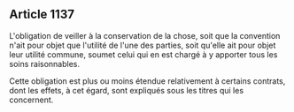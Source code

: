 Article 1137
----
L'obligation de veiller à la conservation de la chose, soit que la convention
n'ait pour objet que l'utilité de l'une des parties, soit qu'elle ait pour objet
leur utilité commune, soumet celui qui en est chargé à y apporter tous les soins
raisonnables.

Cette obligation est plus ou moins étendue relativement à certains contrats,
dont les effets, à cet égard, sont expliqués sous les titres qui les concernent.
